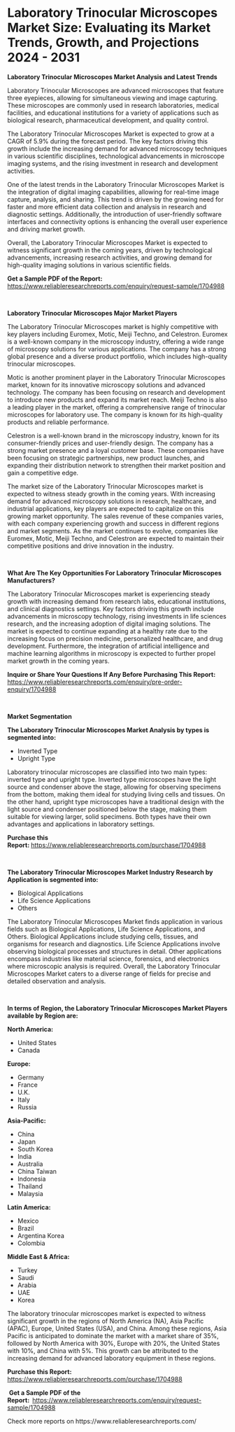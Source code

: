 <p><h1>Laboratory Trinocular Microscopes Market Size: Evaluating its Market Trends, Growth, and Projections 2024 - 2031</h1></p><p><strong>Laboratory Trinocular Microscopes Market Analysis and Latest Trends</strong></p>
<p><p>Laboratory Trinocular Microscopes are advanced microscopes that feature three eyepieces, allowing for simultaneous viewing and image capturing. These microscopes are commonly used in research laboratories, medical facilities, and educational institutions for a variety of applications such as biological research, pharmaceutical development, and quality control.</p><p>The Laboratory Trinocular Microscopes Market is expected to grow at a CAGR of 5.9% during the forecast period. The key factors driving this growth include the increasing demand for advanced microscopy techniques in various scientific disciplines, technological advancements in microscope imaging systems, and the rising investment in research and development activities.</p><p>One of the latest trends in the Laboratory Trinocular Microscopes Market is the integration of digital imaging capabilities, allowing for real-time image capture, analysis, and sharing. This trend is driven by the growing need for faster and more efficient data collection and analysis in research and diagnostic settings. Additionally, the introduction of user-friendly software interfaces and connectivity options is enhancing the overall user experience and driving market growth.</p><p>Overall, the Laboratory Trinocular Microscopes Market is expected to witness significant growth in the coming years, driven by technological advancements, increasing research activities, and growing demand for high-quality imaging solutions in various scientific fields.</p></p>
<p><strong>Get a Sample PDF of the Report:&nbsp;</strong> <a href="https://www.reliableresearchreports.com/enquiry/request-sample/1704988">https://www.reliableresearchreports.com/enquiry/request-sample/1704988</a></p>
<p>&nbsp;</p>
<p><strong>Laboratory Trinocular Microscopes Major Market Players</strong></p>
<p><p>The Laboratory Trinocular Microscopes market is highly competitive with key players including Euromex, Motic, Meiji Techno, and Celestron. Euromex is a well-known company in the microscopy industry, offering a wide range of microscopy solutions for various applications. The company has a strong global presence and a diverse product portfolio, which includes high-quality trinocular microscopes.</p><p>Motic is another prominent player in the Laboratory Trinocular Microscopes market, known for its innovative microscopy solutions and advanced technology. The company has been focusing on research and development to introduce new products and expand its market reach. Meiji Techno is also a leading player in the market, offering a comprehensive range of trinocular microscopes for laboratory use. The company is known for its high-quality products and reliable performance.</p><p>Celestron is a well-known brand in the microscopy industry, known for its consumer-friendly prices and user-friendly design. The company has a strong market presence and a loyal customer base. These companies have been focusing on strategic partnerships, new product launches, and expanding their distribution network to strengthen their market position and gain a competitive edge.</p><p>The market size of the Laboratory Trinocular Microscopes market is expected to witness steady growth in the coming years. With increasing demand for advanced microscopy solutions in research, healthcare, and industrial applications, key players are expected to capitalize on this growing market opportunity. The sales revenue of these companies varies, with each company experiencing growth and success in different regions and market segments. As the market continues to evolve, companies like Euromex, Motic, Meiji Techno, and Celestron are expected to maintain their competitive positions and drive innovation in the industry.</p></p>
<p>&nbsp;</p>
<p><strong>What Are The Key Opportunities For Laboratory Trinocular Microscopes Manufacturers?</strong></p>
<p><p>The Laboratory Trinocular Microscopes market is experiencing steady growth with increasing demand from research labs, educational institutions, and clinical diagnostics settings. Key factors driving this growth include advancements in microscopy technology, rising investments in life sciences research, and the increasing adoption of digital imaging solutions. The market is expected to continue expanding at a healthy rate due to the increasing focus on precision medicine, personalized healthcare, and drug development. Furthermore, the integration of artificial intelligence and machine learning algorithms in microscopy is expected to further propel market growth in the coming years.</p></p>
<p><strong>Inquire or Share Your Questions If Any Before Purchasing This Report:</strong> <a href="https://www.reliableresearchreports.com/enquiry/pre-order-enquiry/1704988">https://www.reliableresearchreports.com/enquiry/pre-order-enquiry/1704988</a></p>
<p>&nbsp;</p>
<p><strong>Market Segmentation</strong></p>
<p><strong>The Laboratory Trinocular Microscopes Market Analysis by types is segmented into:</strong></p>
<p><ul><li>Inverted Type</li><li>Upright Type</li></ul></p>
<p><p>Laboratory trinocular microscopes are classified into two main types: inverted type and upright type. Inverted type microscopes have the light source and condenser above the stage, allowing for observing specimens from the bottom, making them ideal for studying living cells and tissues. On the other hand, upright type microscopes have a traditional design with the light source and condenser positioned below the stage, making them suitable for viewing larger, solid specimens. Both types have their own advantages and applications in laboratory settings.</p></p>
<p><strong>Purchase this Report:&nbsp;</strong><a href="https://www.reliableresearchreports.com/purchase/1704988">https://www.reliableresearchreports.com/purchase/1704988</a></p>
<p>&nbsp;</p>
<p><strong>The Laboratory Trinocular Microscopes Market Industry Research by Application is segmented into:</strong></p>
<p><ul><li>Biological Applications</li><li>Life Science Applications</li><li>Others</li></ul></p>
<p><p>The Laboratory Trinocular Microscopes Market finds application in various fields such as Biological Applications, Life Science Applications, and Others. Biological Applications include studying cells, tissues, and organisms for research and diagnostics. Life Science Applications involve observing biological processes and structures in detail. Other applications encompass industries like material science, forensics, and electronics where microscopic analysis is required. Overall, the Laboratory Trinocular Microscopes Market caters to a diverse range of fields for precise and detailed observation and analysis.</p></p>
<p>&nbsp;</p>
<p><strong>In terms of Region, the Laboratory Trinocular Microscopes Market Players available by Region are:</strong></p>
<p>
    <p> <strong> North America: </strong>
        <ul>
            <li>United States</li>
            <li>Canada</li>
        </ul>
        </p> 
    <p> <strong> Europe: </strong>
        <ul>
            <li>Germany</li>
            <li>France</li>
            <li>U.K.</li>
            <li>Italy</li>
            <li>Russia</li>
        </ul>
        </p> 
    <p> <strong> Asia-Pacific: </strong>
        <ul>
            <li>China</li>
            <li>Japan</li>
            <li>South Korea</li>
            <li>India</li>
            <li>Australia</li>
            <li>China Taiwan</li>
            <li>Indonesia</li>
            <li>Thailand</li>
            <li>Malaysia</li>
        </ul>
        </p> 
    <p> <strong> Latin America: </strong>
        <ul>
            <li>Mexico</li>
            <li>Brazil</li>
            <li>Argentina Korea</li>
            <li>Colombia</li>
        </ul>
        </p> 
    <p> <strong> Middle East & Africa: </strong>
        <ul>
            <li>Turkey</li>
            <li>Saudi</li>
            <li>Arabia</li>
            <li>UAE</li>
            <li>Korea</li>
        </ul>
    </p>
    </p>
<p><p>The laboratory trinocular microscopes market is expected to witness significant growth in the regions of North America (NA), Asia Pacific (APAC), Europe, United States (USA), and China. Among these regions, Asia Pacific is anticipated to dominate the market with a market share of 35%, followed by North America with 30%, Europe with 20%, the United States with 10%, and China with 5%. This growth can be attributed to the increasing demand for advanced laboratory equipment in these regions.</p></p>
<p><strong>Purchase this Report: </strong><a href="https://www.reliableresearchreports.com/purchase/1704988">https://www.reliableresearchreports.com/purchase/1704988</a></p>
<p>&nbsp;<strong>Get a Sample PDF of the Report:&nbsp;&nbsp;</strong><a href="https://www.reliableresearchreports.com/enquiry/request-sample/1704988">https://www.reliableresearchreports.com/enquiry/request-sample/1704988</a></p>
<p><strong></strong></p>
<p>Check more reports on https://www.reliableresearchreports.com/</p>